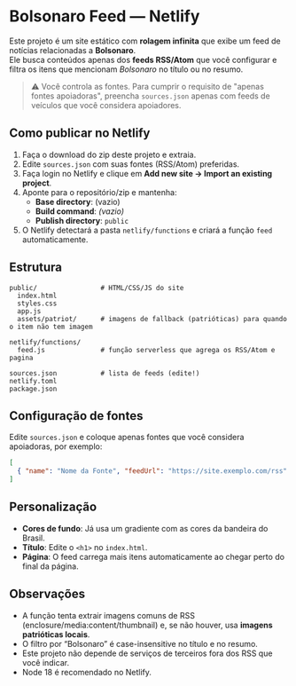 # Bolsonaro Feed — Netlify

Este projeto é um site estático com **rolagem infinita** que exibe um feed de notícias relacionadas a **Bolsonaro**.  
Ele busca conteúdos apenas dos **feeds RSS/Atom** que você configurar e filtra os itens que mencionam *Bolsonaro* no título ou no resumo.

> ⚠️ Você controla as fontes. Para cumprir o requisito de "apenas fontes apoiadoras", preencha `sources.json` apenas com feeds de veículos que você considera apoiadores.

## Como publicar no Netlify

1. Faça o download do zip deste projeto e extraia.
2. Edite `sources.json` com suas fontes (RSS/Atom) preferidas.
3. Faça login no Netlify e clique em **Add new site → Import an existing project**.
4. Aponte para o repositório/zip e mantenha:
   - **Base directory**: (vazio)
   - **Build command**: *(vazio)*
   - **Publish directory**: `public`
5. O Netlify detectará a pasta `netlify/functions` e criará a função `feed` automaticamente.

## Estrutura

```
public/                # HTML/CSS/JS do site
  index.html
  styles.css
  app.js
  assets/patriot/      # imagens de fallback (patrióticas) para quando o item não tem imagem

netlify/functions/
  feed.js              # função serverless que agrega os RSS/Atom e pagina

sources.json           # lista de feeds (edite!)
netlify.toml
package.json
```

## Configuração de fontes

Edite `sources.json` e coloque apenas fontes que você considera apoiadoras, por exemplo:

```json
[
  { "name": "Nome da Fonte", "feedUrl": "https://site.exemplo.com/rss" }
]
```

## Personalização

- **Cores de fundo**: Já usa um gradiente com as cores da bandeira do Brasil.
- **Título**: Edite o `<h1>` no `index.html`.
- **Página**: O feed carrega mais itens automaticamente ao chegar perto do final da página.

## Observações

- A função tenta extrair imagens comuns de RSS (enclosure/media:content/thumbnail) e, se não houver, usa **imagens patrióticas locais**.
- O filtro por “Bolsonaro” é case-insensitive no título e no resumo.
- Este projeto não depende de serviços de terceiros fora dos RSS que você indicar.
- Node 18 é recomendado no Netlify.
